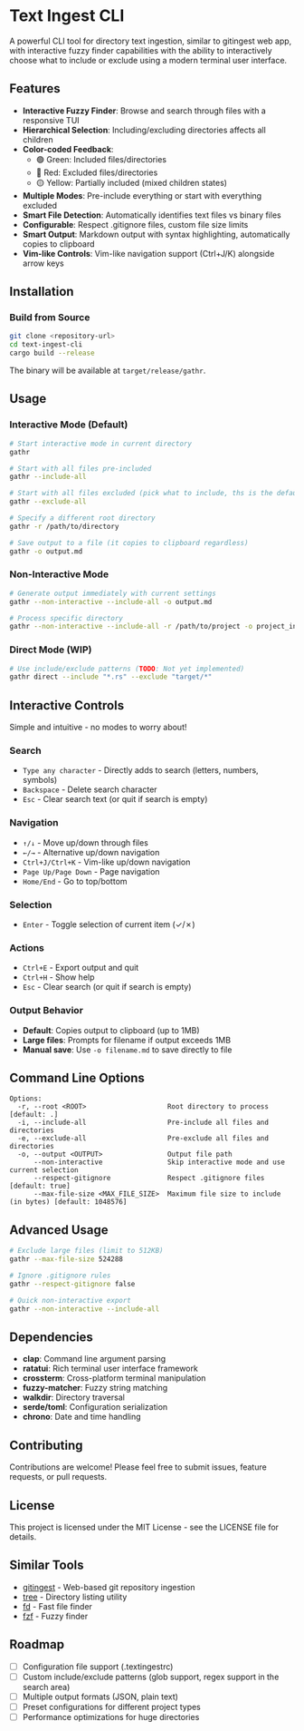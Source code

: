 # Text Ingest CLI

A powerful CLI tool for directory text ingestion, similar to gitingest web app, with interactive fuzzy finder capabilities with the ability to interactively choose what to include or exclude using a modern terminal user interface.

## Features

- **Interactive Fuzzy Finder**: Browse and search through files with a responsive TUI
- **Hierarchical Selection**: Including/excluding directories affects all children
- **Color-coded Feedback**:
  - 🟢 Green: Included files/directories
  - 🔴 Red: Excluded files/directories
  - 🟡 Yellow: Partially included (mixed children states)
- **Multiple Modes**: Pre-include everything or start with everything excluded
- **Smart File Detection**: Automatically identifies text files vs binary files
- **Configurable**: Respect .gitignore files, custom file size limits
- **Smart Output**: Markdown output with syntax highlighting, automatically copies to clipboard
- **Vim-like Controls**: Vim-like navigation support (Ctrl+J/K) alongside arrow keys

## Installation

### Build from Source

```bash
git clone <repository-url>
cd text-ingest-cli
cargo build --release
```

The binary will be available at `target/release/gathr`.

## Usage

### Interactive Mode (Default)

```bash
# Start interactive mode in current directory
gathr

# Start with all files pre-included
gathr --include-all

# Start with all files excluded (pick what to include, ths is the default)
gathr --exclude-all

# Specify a different root directory
gathr -r /path/to/directory

# Save output to a file (it copies to clipboard regardless)
gathr -o output.md
```

### Non-Interactive Mode

```bash
# Generate output immediately with current settings
gathr --non-interactive --include-all -o output.md

# Process specific directory
gathr --non-interactive --include-all -r /path/to/project -o project_ingest.md
```

### Direct Mode (WIP)

```bash
# Use include/exclude patterns (TODO: Not yet implemented)
gathr direct --include "*.rs" --exclude "target/*"
```

## Interactive Controls

Simple and intuitive - no modes to worry about!

### Search
- `Type any character` - Directly adds to search (letters, numbers, symbols)
- `Backspace` - Delete search character
- `Esc` - Clear search text (or quit if search is empty)

### Navigation
- `↑/↓` - Move up/down through files
- `←/→` - Alternative up/down navigation
- `Ctrl+J/Ctrl+K` - Vim-like up/down navigation
- `Page Up/Page Down` - Page navigation
- `Home/End` - Go to top/bottom

### Selection
- `Enter` - Toggle selection of current item (✓/✗)

### Actions
- `Ctrl+E` - Export output and quit
- `Ctrl+H` - Show help
- `Esc` - Clear search (or quit if search is empty)

### Output Behavior
- **Default**: Copies output to clipboard (up to 1MB)
- **Large files**: Prompts for filename if output exceeds 1MB
- **Manual save**: Use `-o filename.md` to save directly to file

## Command Line Options

```
Options:
  -r, --root <ROOT>                    Root directory to process [default: .]
  -i, --include-all                    Pre-include all files and directories
  -e, --exclude-all                    Pre-exclude all files and directories
  -o, --output <OUTPUT>                Output file path
      --non-interactive                Skip interactive mode and use current selection
      --respect-gitignore              Respect .gitignore files [default: true]
      --max-file-size <MAX_FILE_SIZE>  Maximum file size to include (in bytes) [default: 1048576]
```

## Advanced Usage

```bash
# Exclude large files (limit to 512KB)
gathr --max-file-size 524288

# Ignore .gitignore rules
gathr --respect-gitignore false

# Quick non-interactive export
gathr --non-interactive --include-all
```


## Dependencies

- **clap**: Command line argument parsing
- **ratatui**: Rich terminal user interface framework
- **crossterm**: Cross-platform terminal manipulation
- **fuzzy-matcher**: Fuzzy string matching
- **walkdir**: Directory traversal
- **serde/toml**: Configuration serialization
- **chrono**: Date and time handling

## Contributing

Contributions are welcome! Please feel free to submit issues, feature requests, or pull requests.

## License

This project is licensed under the MIT License - see the LICENSE file for details.

## Similar Tools

- [gitingest](https://gitingest.com/) - Web-based git repository ingestion
- [tree](https://github.com/tree/tree) - Directory listing utility
- [fd](https://github.com/sharkdp/fd) - Fast file finder
- [fzf](https://github.com/junegunn/fzf) - Fuzzy finder

## Roadmap

- [ ] Configuration file support (.textingestrc)
- [ ] Custom include/exclude patterns (glob support, regex support in the search area)
- [ ] Multiple output formats (JSON, plain text)
- [ ] Preset configurations for different project types
- [ ] Performance optimizations for huge directories
```

